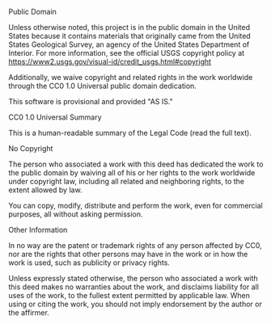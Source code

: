 Public Domain

Unless otherwise noted, this project is in the public domain in the United States 
because it contains materials that originally came from the United States Geological 
Survey, an agency of the United States Department of Interior. For more information, 
see the official USGS copyright policy at https://www2.usgs.gov/visual-id/credit_usgs.html#copyright

Additionally, we waive copyright and related rights in the work worldwide through 
the CC0 1.0 Universal public domain dedication.

This software is provisional and provided "AS IS."

CC0 1.0 Universal Summary

This is a human-readable summary of the Legal Code (read the full text).

No Copyright

The person who associated a work with this deed has dedicated the work to the public 
domain by waiving all of his or her rights to the work worldwide under copyright law, 
including all related and neighboring rights, to the extent allowed by law.

You can copy, modify, distribute and perform the work, even for commercial purposes, 
all without asking permission.

Other Information

In no way are the patent or trademark rights of any person affected by CC0, nor are 
the rights that other persons may have in the work or in how the work is used, such 
as publicity or privacy rights.

Unless expressly stated otherwise, the person who associated a work with this deed makes 
no warranties about the work, and disclaims liability for all uses of the work, to the fullest 
extent permitted by applicable law. When using or citing the work, you should not imply 
endorsement by the author or the affirmer.